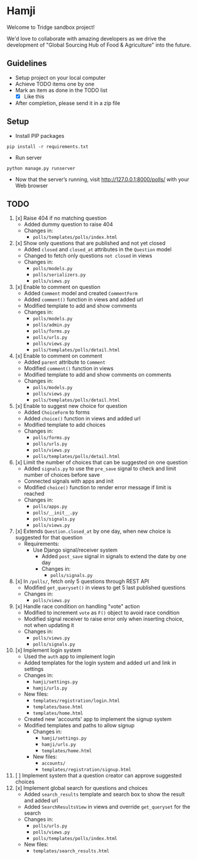 # Hamji

Welcome to Tridge sandbox project!

We'd love to collaborate with amazing developers as we drive the development of "Global Sourcing Hub of Food & Agriculture" into the future.

## Guidelines
- Setup project on your local computer
- Achieve TODO items one by one
- Mark an item as done in the TODO list
    - [x] Like this
- After completion, please send it in a zip file


## Setup
- Install PIP packages
```
pip install -r requirements.txt
```
- Run server
```
python manage.py runserver
```
- Now that the server’s running, visit http://127.0.0.1:8000/polls/ with your Web browser


## TODO
1. [x] Raise 404 if no matching question
   * Added dummy question to raise 404
   * Changes in:
     * `polls/templates/polls/index.html`
2. [x] Show only questions that are published and not yet closed
   * Added `closed` and `closed_at` attributes in the `Question` model
   * Changed to fetch only questions `not closed` in views
   * Changes in:
     * `polls/models.py`
     * `polls/serializers.py`
     * `polls/views.py`
3. [x] Enable to comment on question
   * Added `Comment` model and created `CommentForm`
   * Added `comment()` function in views and added url
   * Modified template to add and show comments
   * Changes in:
     * `polls/models.py`
     * `polls/admin.py`
     * `polls/forms.py`
     * `polls/urls.py`
     * `polls/views.py`
     * `polls/templates/polls/detail.html`
4. [x] Enable to comment on comment
   * Added `parent` attribute to `Comment`
   * Modified `comment()` function in views
   * Modified template to add and show comments on comments
   * Changes in:
     * `polls/models.py`
     * `polls/views.py`
     * `polls/templates/polls/detail.html`
5. [x] Enable to suggest new choice for question
   * Added `ChoiceForm` to forms
   * Added `choice()` function in views and added url
   * Modified template to add choices
   * Changes in:
     * `polls/forms.py`
     * `polls/urls.py`
     * `polls/views.py`
     * `polls/templates/polls/detail.html`
6. [x] Limit the number of choices that can be suggested on one question
   * Added `signals.py` to use the `pre_save` signal to check and limit number of choices before save
   * Connected signals with apps and init
   * Modified `choice()` function to render error message if limit is reached
   * Changes in:
     * `polls/apps.py`
     * `polls/__init__.py`
     * `polls/signals.py`
     * `polls/views.py`
7. [x] Extends `Question.closed_at` by one day, when new choice is suggested for that question
     - Requirements:
         - Use Django signal/receiver system
           * Added `post_save` signal in signals to extend the date by one day
           * Changes in:
             * `polls/signals.py`
8. [x] In `/polls/`, fetch only 5 questions through REST API
   * Modified `get_queryset()` in views to get 5 last published questions
   * Changes in:
     * `polls/views.py`
9. [x] Handle race condition on handling "vote" action
   * Modified to increment `vote` as `F()` object to avoid race condition
   * Modified signal receiver to raise error only when inserting choice, not when updating it
   * Changes in:
     * `polls/views.py`
     * `polls/signals.py`
10. [x] Implement login system
    * Used the `auth` app to implement login
    * Added templates for the login system and added url and link in settings
    * Changes in:
      * `hamji/settings.py`
      * `hamji/urls.py`
    * New files:
      * `templates/registration/login.html`
      * `templates/base.html`
      * `templates/home.html`
    * Created new 'accounts' app to implement the signup system
    * Modified templates and paths to allow signup
      * Changes in:
        * `hamji/settings.py`
        * `hamji/urls.py`
        * `templates/home.html`
      * New files:
        * `accounts/`
        * `templates/registration/signup.html`
11. [ ] Implement system that a question creator can approve suggested choices
12. [x] Implement global search for questions and choices
    * Added `search_results` template and search box to show the result and added url
    * Added `SearchResultsView` in views and override `get_queryset` for the search
    * Changes in:
      * `polls/urls.py`
      * `polls/views.py`
      * `polls/templates/polls/index.html`
    * New files:
      * `templates/search_results.html`
